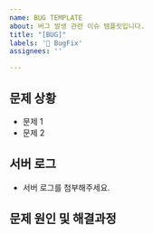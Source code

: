 ```yaml
---
name: BUG TEMPLATE
about: 버그 발생 관련 이슈 템플릿입니다.
title: "[BUG]"
labels: '🐛 BugFix'
assignees: ''

---
```


## 문제 상황

- 문제 1
- 문제 2

## 서버 로그

- 서버 로그를 첨부해주세요.

## 문제 원인 및 해결과정
